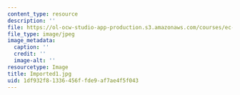 ```yaml
---
content_type: resource
description: ''
file: https://ol-ocw-studio-app-production.s3.amazonaws.com/courses/ec-721-wheelchair-design-in-developing-countries-spring-2009/1df932f81336456ffde9af7ae4f5f043_Imported1.jpg
file_type: image/jpeg
image_metadata:
  caption: ''
  credit: ''
  image-alt: ''
resourcetype: Image
title: Imported1.jpg
uid: 1df932f8-1336-456f-fde9-af7ae4f5f043
---
```

